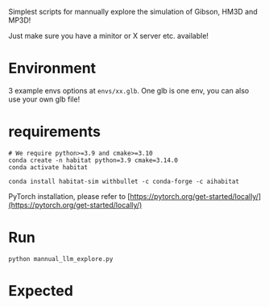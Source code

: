 Simplest scripts for mannually explore the simulation of Gibson, HM3D and MP3D!

Just make sure you have a minitor or X server etc. available!
# Environment
3 example envs options at ``envs/xx.glb``.
One glb is one env, you can also use your own glb file!
# requirements
```
# We require python>=3.9 and cmake>=3.10
conda create -n habitat python=3.9 cmake=3.14.0
conda activate habitat

conda install habitat-sim withbullet -c conda-forge -c aihabitat
```

PyTorch installation,  please refer to [https://pytorch.org/get-started/locally/](https://pytorch.org/get-started/locally/)

# Run
```
python mannual_llm_explore.py
```

# Expected
